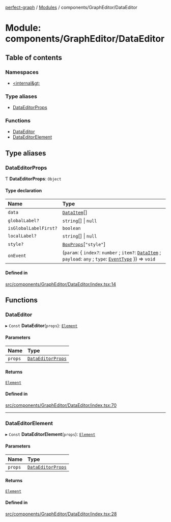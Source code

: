 [perfect-graph](../README.md) / [Modules](../modules.md) / components/GraphEditor/DataEditor

# Module: components/GraphEditor/DataEditor

## Table of contents

### Namespaces

- [&lt;internal\&gt;](components_GraphEditor_DataEditor._internal_.md)

### Type aliases

- [DataEditorProps](components_GraphEditor_DataEditor.md#dataeditorprops)

### Functions

- [DataEditor](components_GraphEditor_DataEditor.md#dataeditor)
- [DataEditorElement](components_GraphEditor_DataEditor.md#dataeditorelement)

## Type aliases

### DataEditorProps

Ƭ **DataEditorProps**: `Object`

#### Type declaration

| Name | Type |
| :------ | :------ |
| `data` | [`DataItem`](components_GraphEditor_DataEditor._internal_.md#dataitem)[] |
| `globalLabel?` | `string`[] \| ``null`` |
| `isGlobalLabelFirst?` | `boolean` |
| `localLabel?` | `string`[] \| ``null`` |
| `style?` | [`BoxProps`](components_GraphEditor_DataEditor._internal_.md#boxprops)[``"style"``] |
| `onEvent` | (`param`: { `index?`: `number` ; `item?`: [`DataItem`](components_GraphEditor_DataEditor._internal_.md#dataitem) ; `payload`: `any` ; `type`: [`EventType`](components_GraphEditor_DataEditor._internal_.md#eventtype)  }) => `void` |

#### Defined in

[src/components/GraphEditor/DataEditor/index.tsx:14](https://github.com/MaastrichtU-IDS/perfect-graph/blob/27ebaf3/src/components/GraphEditor/DataEditor/index.tsx#L14)

## Functions

### DataEditor

▸ `Const` **DataEditor**(`props`): [`Element`](../interfaces/components_GraphEditor_ColorPicker._internal_.Element.md)

#### Parameters

| Name | Type |
| :------ | :------ |
| `props` | [`DataEditorProps`](components_GraphEditor_DataEditor._internal_.md#dataeditorprops) |

#### Returns

[`Element`](../interfaces/components_GraphEditor_ColorPicker._internal_.Element.md)

#### Defined in

[src/components/GraphEditor/DataEditor/index.tsx:70](https://github.com/MaastrichtU-IDS/perfect-graph/blob/27ebaf3/src/components/GraphEditor/DataEditor/index.tsx#L70)

___

### DataEditorElement

▸ `Const` **DataEditorElement**(`props`): [`Element`](../interfaces/components_GraphEditor_ColorPicker._internal_.Element.md)

#### Parameters

| Name | Type |
| :------ | :------ |
| `props` | [`DataEditorProps`](components_GraphEditor_DataEditor.md#dataeditorprops) |

#### Returns

[`Element`](../interfaces/components_GraphEditor_ColorPicker._internal_.Element.md)

#### Defined in

[src/components/GraphEditor/DataEditor/index.tsx:28](https://github.com/MaastrichtU-IDS/perfect-graph/blob/27ebaf3/src/components/GraphEditor/DataEditor/index.tsx#L28)
